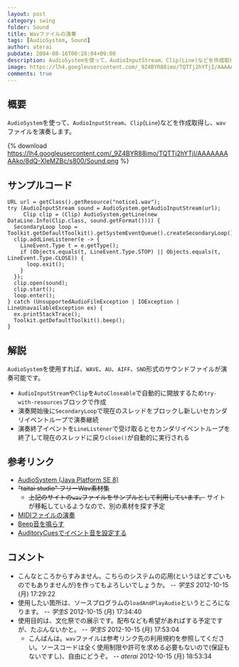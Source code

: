 ```yaml
---
layout: post
category: swing
folder: Sound
title: Wavファイルの演奏
tags: [AudioSystem, Sound]
author: aterai
pubdate: 2004-08-16T00:28:04+09:00
description: AudioSystemを使って、AudioInputStream、Clip(Line)などを作成取得し、wavファイルを演奏します。
image: https://lh4.googleusercontent.com/_9Z4BYR88imo/TQTTj2hYTjI/AAAAAAAAAko/8dQ-XleMZBc/s800/Sound.png
comments: true
---
```

## 概要
`AudioSystem`を使って、`AudioInputStream`、`Clip`(`Line`)などを作成取得し、`wav`ファイルを演奏します。

{% download https://lh4.googleusercontent.com/_9Z4BYR88imo/TQTTj2hYTjI/AAAAAAAAAko/8dQ-XleMZBc/s800/Sound.png %}

## サンプルコード
<pre class="prettyprint"><code>URL url = getClass().getResource("notice1.wav");
try (AudioInputStream sound = AudioSystem.getAudioInputStream(url);
     Clip clip = (Clip) AudioSystem.getLine(new DataLine.Info(Clip.class, sound.getFormat()))) {
  SecondaryLoop loop = Toolkit.getDefaultToolkit().getSystemEventQueue().createSecondaryLoop();
  clip.addLineListener(e -&gt; {
    LineEvent.Type t = e.getType();
    if (Objects.equals(t, LineEvent.Type.STOP) || Objects.equals(t, LineEvent.Type.CLOSE)) {
      loop.exit();
    }
  });
  clip.open(sound);
  clip.start();
  loop.enter();
} catch (UnsupportedAudioFileException | IOException | LineUnavailableException ex) {
  ex.printStackTrace();
  Toolkit.getDefaultToolkit().beep();
}
</code></pre>

## 解説
`AudioSystem`を使用すれば、`WAVE`、`AU`、`AIFF`、`SND`形式のサウンドファイルが演奏可能です。

- `AudioInputStream`や`Clip`を`AutoCloseable`で自動的に開放するため`try-with-resources`ブロックで作成
- 演奏開始後に`SecondaryLoop`で現在のスレッドをブロックし新しいセカンダリイベントループで演奏継続
- 演奏終了イベントを`LineListener`で受け取るとセカンダリイベントループを終了して現在のスレッドに戻り`close()`が自動的に実行される

<!-- dummy comment line for breaking list -->

## 参考リンク
- [AudioSystem (Java Platform SE 8)](https://docs.oracle.com/javase/jp/8/docs/api/javax/sound/sampled/AudioSystem.html)
- ~~"taitai studio" フリーWav素材集~~
    - ~~上記のサイトの`wav`ファイルをサンプルとして利用しています。~~ サイトが移転しているようなので、別の素材を探す予定
- [MIDIファイルの演奏](https://ateraimemo.com/Swing/MidiSystem.html)
- [Beep音を鳴らす](https://ateraimemo.com/Swing/Beep.html)
- [AuditoryCuesでイベント音を設定する](https://ateraimemo.com/Swing/AuditoryCues.html)

<!-- dummy comment line for breaking list -->

## コメント
- こんなところからすみません。こちらのシステムの応用(というほどすごいものでもありませんが)を作ってもよろしいでしょうか。 -- *学生S* 2012-10-15 (月) 17:29:22
- 使用したい箇所は、ソースプログラムの`loadAndPlayAudio`というところになります。 -- *学生S* 2012-10-15 (月) 17:34:40
- 使用目的は、文化祭での展示です。配布なども希望があればする予定ですが、たぶんないかと。 -- *学生S* 2012-10-15 (月) 17:53:04
    - こんばんは。`wav`ファイルは参考リンク先の利用規約を参照してください。ソースコードは全く使用制限や許可を求める必要もないので(保証もないですし)、自由にどうぞ。 -- *aterai* 2012-10-15 (月) 18:53:34

<!-- dummy comment line for breaking list -->
